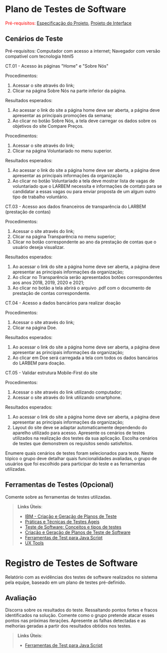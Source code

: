 # Plano de Testes de Software
<span style="color:red">Pré-requisitos: <a href="02-especification.md"> Especificação do Projeto</a></span>, <a href="04-interface.md"> Projeto de Interface</a>

## Cenários de Teste

Pré-requisitos:
Computador com acesso a internet;
Navegador com versão compatível com tecnologia html5

CT.01 - Acesso às páginas "Home" e "Sobre Nós"

Procedimentos:
1. Acessar o site através do link;
2. Clicar na página Sobre Nós na parte inferior da página.

Resultados esperados:
1. Ao acessar o link do site a página home deve ser aberta, a página deve apresentar as principais promoções da semana;
2. Ao clicar no botão Sobre Nós, a tela deve carregar os dados sobre os objetivos do site Compare Preços.


Procedimentos:
1. Acessar o site através do link;
2. Clicar na página Voluntariado no menu superior.

Resultados esperados:
1. Ao acessar o link do site a página home deve ser aberta, a página deve apresentar as principais informações da organização
2. Ao clicar no botão Voluntariado a tela deve mostrar lista de vagas de voluntariado que o LARBEM necessita e informações de contato para se candidatar a essas vagas ou para enviar proposta de um algum outro tipo de trabalho voluntário.


CT.03 - Acesso aos dados financeiros de transparência do LARBEM (prestação de contas)

Procedimentos:
1. Acessar o site através do link;
2. Clicar na página Transparência no menu superior;
3. Clicar no botão correspondente ao ano da prestação de contas que o usuário deseja visualizar.

Resultados esperados:
1. Ao acessar o link do site a página home deve ser aberta, a página deve apresentar as principais informações da organização;
2. Ao clicar no Transparência serão apresentados botões correspondentes aos anos 2018, 2019, 2020 e 2021;
3. Ao clicar no botão a tela abrirá o arquivo .pdf com o documento de prestação de contas correspondente.


CT.04 - Acesso a dados bancários para realizar doação 

Procedimentos:
1. Acessar o site através do link;
2. Clicar na página Doe.

Resultados esperados:
1. Ao acessar o link do site a página home deve ser aberta, a página deve apresentar as principais informações da organização;
2. Ao clicar em Doe será carregada a tela com todos os dados bancários do LARBEM para doação.


CT.05 - Validar estrutura Mobile-First do site

Procedimentos:
1. Acessar o site através do link utilizando computador;
2. Acessar o site através do link utilizando smartphone.

Resultados esperados:
1. Ao acessar o link do site a página home deve ser aberta, a página deve apresentar as principais informações da organização;
2. Layout do site deve se adaptar automaticamente dependendo do aparelho utilizado para acesso.
Apresente os cenários de testes utilizados na realização dos testes da sua aplicação. Escolha cenários de testes que demonstrem os requisitos sendo satisfeitos.

Enumere quais cenários de testes foram selecionados para teste. Neste tópico o grupo deve detalhar quais funcionalidades avaliadas, o grupo de usuários que foi escolhido para participar do teste e as ferramentas utilizadas.
 
## Ferramentas de Testes (Opcional)

Comente sobre as ferramentas de testes utilizadas.
 
> **Links Úteis**:
> - [IBM - Criação e Geração de Planos de Teste](https://www.ibm.com/developerworks/br/local/rational/criacao_geracao_planos_testes_software/index.html)
> - [Práticas e Técnicas de Testes Ágeis](http://assiste.serpro.gov.br/serproagil/Apresenta/slides.pdf)
> -  [Teste de Software: Conceitos e tipos de testes](https://blog.onedaytesting.com.br/teste-de-software/)
> - [Criação e Geração de Planos de Teste de Software](https://www.ibm.com/developerworks/br/local/rational/criacao_geracao_planos_testes_software/index.html)
> - [Ferramentas de Test para Java Script](https://geekflare.com/javascript-unit-testing/)
> - [UX Tools](https://uxdesign.cc/ux-user-research-and-user-testing-tools-2d339d379dc7)

# Registro de Testes de Software

Relatório com as evidências dos testes de software realizados no sistema pela equipe, baseado em um plano de testes pré-definido.

## Avaliação

Discorra sobre os resultados do teste. Ressaltando pontos fortes e fracos identificados na solução. Comente como o grupo pretende atacar esses pontos nas próximas iterações. Apresente as falhas detectadas e as melhorias geradas a partir dos resultados obtidos nos testes.

> **Links Úteis**:
> - [Ferramentas de Test para Java Script](https://geekflare.com/javascript-unit-testing/)

